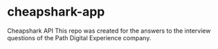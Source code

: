 # cheapshark-app
Cheapshark API
This repo was created for the answers to the interview questions of the Path Digital Experience company.
